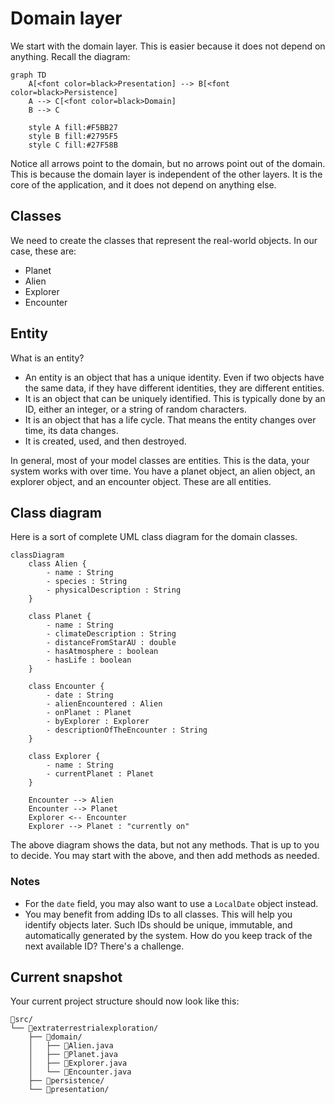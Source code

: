 # Domain layer

We start with the domain layer. This is easier because it does not depend on anything. Recall the diagram:

```mermaid
graph TD
    A[<font color=black>Presentation] --> B[<font color=black>Persistence]
    A --> C[<font color=black>Domain]
    B --> C
    
    style A fill:#F5BB27
    style B fill:#2795F5
    style C fill:#27F58B 
```

Notice all arrows point to the domain, but no arrows point out of the domain. This is because the domain layer is independent of the other layers. It is the core of the application, and it does not depend on anything else.

## Classes

We need to create the classes that represent the real-world objects. In our case, these are:

- Planet
- Alien
- Explorer
- Encounter

## Entity

What is an entity? 

- An entity is an object that has a unique identity. Even if two objects have the same data, if they have different identities, they are different entities.
- It is an object that can be uniquely identified. This is typically done by an ID, either an integer, or a string of random characters.
- It is an object that has a life cycle. That means the entity changes over time, its data changes.
- It is created, used, and then destroyed. 

In general, most of your model classes are entities. This is the data, your system works with over time. You have a planet object, an alien object, an explorer object, and an encounter object. These are all entities.

## Class diagram

Here is a sort of complete UML class diagram for the domain classes.

```mermaid
classDiagram
    class Alien {
        - name : String
        - species : String
        - physicalDescription : String
    }

    class Planet {
        - name : String
        - climateDescription : String
        - distanceFromStarAU : double
        - hasAtmosphere : boolean
        - hasLife : boolean
    }

    class Encounter {
        - date : String
        - alienEncountered : Alien
        - onPlanet : Planet
        - byExplorer : Explorer
        - descriptionOfTheEncounter : String
    }

    class Explorer {
        - name : String
        - currentPlanet : Planet
    }

    Encounter --> Alien
    Encounter --> Planet
    Explorer <-- Encounter
    Explorer --> Planet : "currently on"
```

The above diagram shows the data, but not any methods. That is up to you to decide. You may start with the above, and then add methods as needed.

### Notes

- For the `date` field, you may also want to use a `LocalDate` object instead.
- You may benefit from adding IDs to all classes. This will help you identify objects later. Such IDs should be unique, immutable, and automatically generated by the system. How do you keep track of the next available ID? There's a challenge.

## Current snapshot

Your current project structure should now look like this:

```console
📁src/
└── 📁extraterrestrialexploration/
    ├── 📁domain/
    │   ├── 📄Alien.java
    │   ├── 📄Planet.java
    │   ├── 📄Explorer.java
    │   └── 📄Encounter.java
    ├── 📁persistence/
    └── 📁presentation/
```